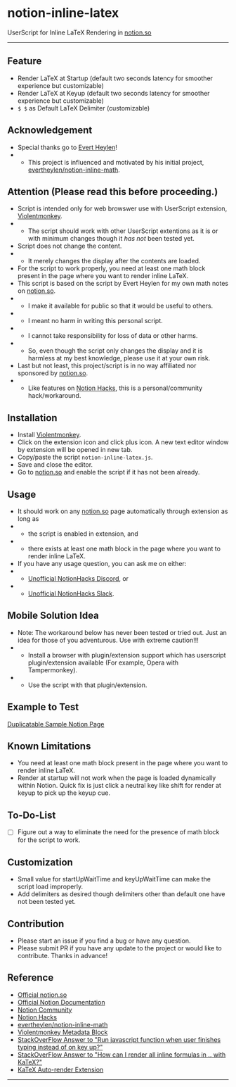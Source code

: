 # notion-inline-latex
UserScript for Inline LaTeX Rendering in [notion.so](notion.so)

---

## Feature
- Render LaTeX at Startup (default two seconds latency for smoother experience but customizable)
- Render LaTeX at Keyup (default two seconds latency for smoother experience but customizable)
- `$ $` as Default LaTeX Delimiter (customizable)

## Acknowledgement
- Special thanks go to [Evert Heylen](https://github.com/evertheylen)!
- - This project is influenced and motivated by his initial project, [evertheylen/notion-inline-math](https://github.com/evertheylen/notion-inline-math).

## Attention (Please read this before proceeding.)
- Script is intended only for web browswer use with UserScript extension, [Violentmonkey](https://violentmonkey.github.io/).
- - The script should work with other UserScript extentions as it is or with minimum changes though it *has not* been tested yet.
- Script does not change the content.
- - It merely changes the display after the contents are loaded.
- For the script to work properly, you need at least one math block present in the page where you want to render inline LaTeX.
- This script is based on the script by Evert Heylen for my own math notes on [notion.so](notion.so).
- - I make it available for public so that it would be useful to others.
- - I meant no harm in writing this personal script.
- - I cannot take responsibility for loss of data or other harms.
- - So, even though the script only changes the display and it is harmless at my best knowledge, please use it at your own risk.
- Last but not least, this project/script is in no way affiliated nor sponsored by [notion.so](notion.so).
- - Like features on [Notion Hacks](https://www.notion.so/Notion-Hacks-27b92f71afcd4ae2ac9a4d14fef0ce47), this is a personal/community hack/workaround.

## Installation
- Install [Violentmonkey](https://violentmonkey.github.io/).
- Click on the extension icon and click plus icon. A new text editor window by extension will be opened in new tab.
- Copy/paste the script `notion-inline-latex.js`.
- Save and close the editor.
- Go to [notion.so](notion.so) and enable the script if it has not been already.

## Usage
- It should work on any [notion.so](notion.so) page automatically through extension as long as 
- - the script is enabled in extension, and 
- - there exists at least one math block in the page where you want to render inline LaTeX.
- If you have any usage question, you can ask me on either:
- - [Unofficial NotionHacks Discord](https://discordapp.com/invite/2RrqtF9), or
- - [Unofficial NotionHacks Slack](https://notionhacks.slack.com/join/shared_invite/enQtNDk4MTM3NzQ5NjE4LWVjYzg3ODhhYWIzY2I4NTE5ZDJjNmU2OTNlNDFmYzQwZTQ3YzdlMmZiMmZkOTNlYmJhNDUzMmIyZjFmZTEzZTg).

## Mobile Solution Idea
- Note: The workaround below has never been tested or tried out. Just an idea for those of you adventurous. Use with extreme caution!!!
- - Install a browser with plugin/extension support which has userscript plugin/extension available (For example, Opera with Tampermonkey).
- - Use the script with that plugin/extension.

## Example to Test
[Duplicatable Sample Notion Page](https://www.notion.so/penguinlay/notion-inline-latex-dc4c1e7a0bc146aa91a99a60c3db840a)

## Known Limitations
- You need at least one math block present in the page where you want to render inline LaTeX.
- Render at startup will not work when the page is loaded dynamically within Notion. Quick fix is just click a neutral key like shift for render at keyup to pick up the keyup cue.

## To-Do-List
- [ ] Figure out a way to eliminate the need for the presence of math block for the script to work.

## Customization
- Small value for startUpWaitTime and keyUpWaitTime can make the script load improperly.
- Add delimiters as desired though delimiters other than default one have not been tested yet.

## Contribution
- Please start an issue if you find a bug or have any question.
- Please submit PR if you have any update to the project or would like to contribute. Thanks in advance!

## Reference
- [Official notion.so](notion.so)
- [Official Notion Documentation](https://www.notion.so/Notion-Official-83715d7703ee4b8699b5e659a4712dd8)
- [Notion Community](https://www.notion.so/Notion-Community-04f306fbf59a413fae15f42e2a1ab029)
- [Notion Hacks](https://www.notion.so/Notion-Hacks-27b92f71afcd4ae2ac9a4d14fef0ce47)
- [evertheylen/notion-inline-math](https://github.com/evertheylen/notion-inline-math)
- [Violentmonkey Metadata Block](https://violentmonkey.github.io/api/metadata-block/)
- [StackOverFlow Answer to "Run javascript function when user finishes typing instead of on key up?"](https://stackoverflow.com/a/4220182)
- [StackOverFlow Answer to "How can I render all inline formulas in $..$ with KaTeX?"](https://stackoverflow.com/a/45301641)
- [KaTeX Auto-render Extension](https://katex.org/docs/autorender.html)

---
